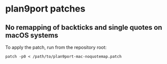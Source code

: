 # plan9port patches

## No remapping of backticks and single quotes on macOS systems

To apply the patch, run from the repository root:

```shell
patch -p0 < /path/to/plan9port-mac-noquotemap.patch
```

